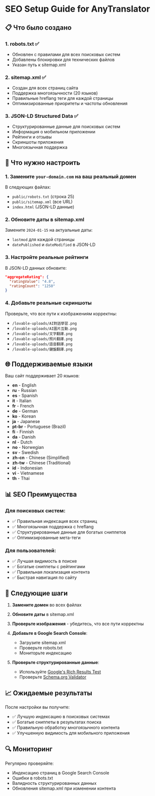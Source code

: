 # SEO Setup Guide for AnyTranslator

## 📋 Что было создано

### 1. **robots.txt** ✅
- Обновлен с правилами для всех поисковых систем
- Добавлены блокировки для технических файлов
- Указан путь к sitemap.xml

### 2. **sitemap.xml** ✅
- Создан для всех страниц сайта
- Поддержка многоязычности (20 языков)
- Правильные hreflang теги для каждой страницы
- Оптимизированные приоритеты и частоты обновления

### 3. **JSON-LD Structured Data** ✅
- Структурированные данные для поисковых систем
- Информация о мобильном приложении
- Рейтинги и отзывы
- Скриншоты приложения
- Многоязычная поддержка

## 🔧 Что нужно настроить

### 1. Замените `your-domain.com` на ваш реальный домен
В следующих файлах:
- `public/robots.txt` (строка 25)
- `public/sitemap.xml` (все URL)
- `index.html` (JSON-LD данные)

### 2. Обновите даты в sitemap.xml
Замените `2024-01-15` на актуальные даты:
- `lastmod` для каждой страницы
- `datePublished` и `dateModified` в JSON-LD

### 3. Настройте реальные рейтинги
В JSON-LD данных обновите:
```json
"aggregateRating": {
  "ratingValue": "4.8",
  "ratingCount": "1250"
}
```

### 4. Добавьте реальные скриншоты
Проверьте, что все пути к изображениям корректны:
- `/lovable-uploads/AI對話學習.png`
- `/lovable-uploads/AI圖片互動.png`
- `/lovable-uploads/文字翻譯.png`
- `/lovable-uploads/照片翻譯.png`
- `/lovable-uploads/語音翻譯.png`
- `/lovable-uploads/鍵盤翻譯.png`

## 🌐 Поддерживаемые языки

Ваш сайт поддерживает 20 языков:
- **en** - English
- **ru** - Russian
- **es** - Spanish
- **it** - Italian
- **fr** - French
- **de** - German
- **ko** - Korean
- **ja** - Japanese
- **pt-br** - Portuguese (Brazil)
- **fi** - Finnish
- **da** - Danish
- **nl** - Dutch
- **no** - Norwegian
- **sv** - Swedish
- **zh-cn** - Chinese (Simplified)
- **zh-tw** - Chinese (Traditional)
- **id** - Indonesian
- **vi** - Vietnamese
- **th** - Thai

## 📊 SEO Преимущества

### Для поисковых систем:
- ✅ Правильная индексация всех страниц
- ✅ Многоязычная поддержка с hreflang
- ✅ Структурированные данные для богатых сниппетов
- ✅ Оптимизированные мета-теги

### Для пользователей:
- ✅ Лучшая видимость в поиске
- ✅ Богатые сниппеты с рейтингами
- ✅ Правильная локализация контента
- ✅ Быстрая навигация по сайту

## 🚀 Следующие шаги

1. **Замените домен** во всех файлах
2. **Обновите даты** в sitemap.xml
3. **Проверьте изображения** - убедитесь, что все пути корректны
4. **Добавьте в Google Search Console**:
   - Загрузите sitemap.xml
   - Проверьте robots.txt
   - Мониторьте индексацию

5. **Проверьте структурированные данные**:
   - Используйте [Google's Rich Results Test](https://search.google.com/test/rich-results)
   - Проверьте [Schema.org Validator](https://validator.schema.org/)

## 📈 Ожидаемые результаты

После настройки вы получите:
- ✅ Лучшую индексацию в поисковых системах
- ✅ Богатые сниппеты в результатах поиска
- ✅ Правильную обработку многоязычного контента
- ✅ Улучшенную видимость для мобильного приложения

## 🔍 Мониторинг

Регулярно проверяйте:
- Индексацию страниц в Google Search Console
- Ошибки в robots.txt
- Валидность структурированных данных
- Обновления sitemap.xml при изменении контента 